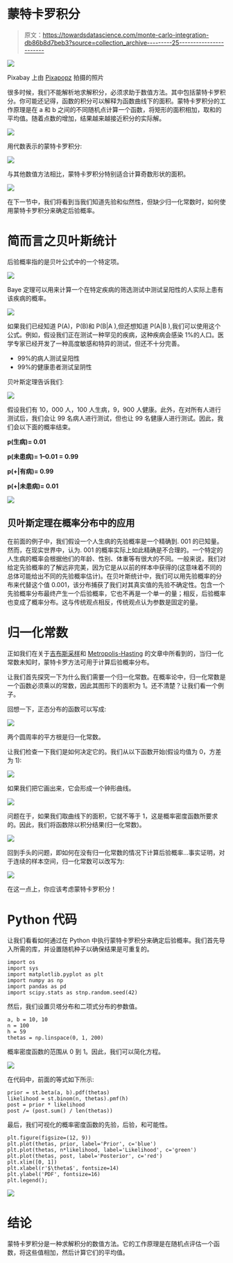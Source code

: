 # 蒙特卡罗积分

> 原文：<https://towardsdatascience.com/monte-carlo-integration-db86b8d7beb3?source=collection_archive---------25----------------------->

![](img/0746b2d8cbc3ddfb89f8f0b5c67d5edc.png)

Pixabay 上由 [Pixapopz](https://pixabay.com/users/pixapopz-2873171/) 拍摄的照片

很多时候，我们不能解析地求解积分，必须求助于数值方法。其中包括蒙特卡罗积分。你可能还记得，函数的积分可以解释为函数曲线下的面积。蒙特卡罗积分的工作原理是在 a 和 b 之间的不同随机点计算一个函数，将矩形的面积相加，取和的平均值。随着点数的增加，结果越来越接近积分的实际解。

![](img/3bed64c3bb591b1921b499254f95c609.png)

用代数表示的蒙特卡罗积分:

![](img/c810b0418fd57c4b5bf391573c428e22.png)

与其他数值方法相比，蒙特卡罗积分特别适合计算奇数形状的面积。

![](img/ef4ff75b4651953401de11c31d716709.png)

在下一节中，我们将看到当我们知道先验和似然性，但缺少归一化常数时，如何使用蒙特卡罗积分来确定后验概率。

# 简而言之贝叶斯统计

后验概率指的是贝叶公式中的一个特定项。

![](img/a23b7a72ed0dbd1d87ca08a4449920af.png)

Baye 定理可以用来计算一个在特定疾病的筛选测试中测试呈阳性的人实际上患有该疾病的概率。

![](img/70eceea17c7e110e47fdcdcdb67d5351.png)

如果我们已经知道 P(A)，P(B)和 P(B|A ),但还想知道 P(A|B ),我们可以使用这个公式。例如，假设我们正在测试一种罕见的疾病，这种疾病会感染 1%的人口。医学专家已经开发了一种高度敏感和特异的测试，但还不十分完善。

*   99%的病人测试呈阳性
*   99%的健康患者测试呈阴性

贝叶斯定理告诉我们:

![](img/f4411e8505979ba2e194f1eb14fb9daf.png)

假设我们有 10，000 人，100 人生病，9，900 人健康。此外，在对所有人进行测试后，我们会让 99 名病人进行测试，但也让 99 名健康人进行测试。因此，我们会以下面的概率结束。

**p(生病)= 0.01**

**p(未患病)= 1–0.01 = 0.99**

**p(+|有病)= 0.99**

**p(+|未患病)= 0.01**

![](img/08c906993ffc9d881875d452e7059c3f.png)

## 贝叶斯定理在概率分布中的应用

在前面的例子中，我们假设一个人生病的先验概率是一个精确到. 001 的已知量。然而，在现实世界中，认为. 001 的概率实际上如此精确是不合理的。一个特定的人生病的概率会根据他们的年龄、性别、体重等有很大的不同。一般来说，我们对给定先验概率的了解远非完美，因为它是从以前的样本中获得的(这意味着不同的总体可能给出不同的先验概率估计)。在贝叶斯统计中，我们可以用先验概率的分布来代替这个值 0.001，该分布捕获了我们对其真实值的先验不确定性。包含一个先验概率分布最终产生一个后验概率，它也不再是一个单一的量；相反，后验概率也变成了概率分布。这与传统观点相反，传统观点认为参数是固定的量。

# 归一化常数

正如我们在关于[吉布斯采样](/gibbs-sampling-8e4844560ae5)和 [Metropolis-Hasting](/monte-carlo-markov-chain-89cb7e844c75) 的文章中所看到的，当归一化常数未知时，蒙特卡罗方法可用于计算后验概率分布。

让我们首先探究一下为什么我们需要一个归一化常数。在概率论中，归一化常数是一个函数必须乘以的常数，因此其图形下的面积为 1。还不清楚？让我们看一个例子。

回想一下，正态分布的函数可以写成:

![](img/c726f567bce23c17be0d3a6bbe8b1906.png)

两个圆周率的平方根是归一化常数。

让我们检查一下我们是如何决定它的。我们从以下函数开始(假设均值为 0，方差为 1):

![](img/adeadc807bb943cd6f1e4f4ac3e937a4.png)

如果我们把它画出来，它会形成一个钟形曲线。

![](img/0c0163df8d328eed52874b4092dd3ad9.png)

问题在于，如果我们取曲线下的面积，它就不等于 1，这是概率密度函数所要求的。因此，我们将函数除以积分结果(归一化常数)。

![](img/e83a7e45c0a26bae517739870395c30e.png)

回到手头的问题，即如何在没有归一化常数的情况下计算后验概率…事实证明，对于连续的样本空间，归一化常数可以改写为:

![](img/ecfc902921d6a5f3c2ab87adf8e20d9f.png)

在这一点上，你应该考虑蒙特卡罗积分！

# Python 代码

让我们看看如何通过在 Python 中执行蒙特卡罗积分来确定后验概率。我们首先导入所需的库，并设置随机种子以确保结果是可重复的。

```
import os
import sys
import matplotlib.pyplot as plt
import numpy as np
import pandas as pd
import scipy.stats as stnp.random.seed(42)
```

然后，我们设置贝塔分布和二项式分布的参数值。

```
a, b = 10, 10
n = 100
h = 59
thetas = np.linspace(0, 1, 200)
```

概率密度函数的范围从 0 到 1。因此，我们可以简化方程。

![](img/c28ac60d53010d983887cab71b7f2c99.png)

在代码中，前面的等式如下所示:

```
prior = st.beta(a, b).pdf(thetas)
likelihood = st.binom(n, thetas).pmf(h)
post = prior * likelihood
post /= (post.sum() / len(thetas))
```

最后，我们可视化的概率密度函数的先验，后验，和可能性。

```
plt.figure(figsize=(12, 9))
plt.plot(thetas, prior, label='Prior', c='blue')
plt.plot(thetas, n*likelihood, label='Likelihood', c='green')
plt.plot(thetas, post, label='Posterior', c='red')
plt.xlim([0, 1])
plt.xlabel(r'$\theta$', fontsize=14)
plt.ylabel('PDF', fontsize=16)
plt.legend();
```

![](img/25d3d6d14ac8f1707ff1a61a69969f49.png)

# 结论

蒙特卡罗积分是一种求解积分的数值方法。它的工作原理是在随机点评估一个函数，将这些值相加，然后计算它们的平均值。